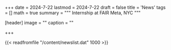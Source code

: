 +++
date = 2024-7-22
lastmod = 2024-7-22
draft = false
title = 'News'
tags = []
math = true
summary = """
Internship at FAIR Meta, NYC
"""

[header]
image = ""
caption = ""

+++

{{< readfromfile "/content/newslist.dat" 1000 >}} 

